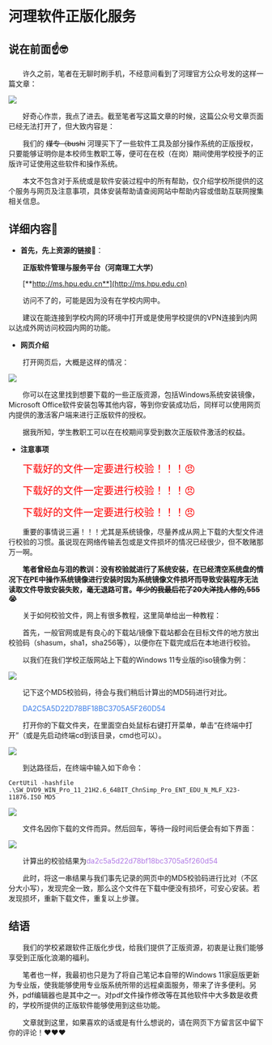 # 河理软件正版化服务

**说在前面☝️🤓**
--- 
&emsp;&emsp;许久之前，笔者在无聊时刷手机，不经意间看到了河理官方公众号发的这样一篇文章：

<!--
<img src='../assets/campus/SoftValidation/文章缩略.png'>
编写时预览演示用
-->

<img src='../../assets/campus/SoftValidation/文章缩略.png'>
<!--
实际网页用
-->

&emsp;&emsp;好奇心作祟，我点了进去。截至笔者写这篇文章的时候，这篇公众号文章页面已经无法打开了，但大致内容是：

&emsp;&emsp;我们的 ~~煤专（bushi~~ 河理买下了一些软件工具及部分操作系统的正版授权，只要能够证明你是本校师生教职工等，便可在在校（在岗）期间使用学校授予的正版许可证使用这些软件和操作系统。

&emsp;&emsp;本文不包含对于系统或是软件安装过程中的所有帮助，仅介绍学校所提供的这个服务与网页及注意事项，具体安装帮助请查阅网站中帮助内容或借助互联网搜集相关信息。


**详细内容🧐**
---

 - **首先，先上资源的链接🔗**：

&emsp;&emsp;**正版软件管理与服务平台（河南理工大学）**

&emsp;&emsp;[**http://ms.hpu.edu.cn**](http://ms.hpu.edu.cn)

&emsp;&emsp;访问不了的，可能是因为没有在学校内网中。

&emsp;&emsp;建议在能连接到学校内网的环境中打开或是使用学校提供的VPN连接到内网以达成外网访问校园内网的功能。

 - **网页介绍**

&emsp;&emsp;打开网页后，大概是这样的情况：
<!--
<img src='../assets/campus/SoftValidation/网页介绍.png'>
编写时预览演示用
-->

<img src='../../assets/campus/SoftValidation/网页介绍.png'>
<!--
实际网页用
-->

&emsp;&emsp;你可以在这里找到想要下载的一些正版资源，包括Windows系统安装镜像，Microsoft Office软件安装包等其他内容，等到你安装成功后，同样可以使用网页内提供的激活客户端来进行正版软件的授权。

&emsp;&emsp;据我所知，学生教职工可以在在校期间享受到数次正版软件激活的权益。

 - **注意事项**


&emsp;&emsp;<span style = "color: red; font-size: 20">下载好的文件一定要进行校验！！！😠</span>

&emsp;&emsp;<span style = "color: red; font-size: 20">下载好的文件一定要进行校验！！！😠</span>

&emsp;&emsp;<span style = "color: red; font-size: 20">下载好的文件一定要进行校验！！！😠</span>

&emsp;&emsp;重要的事情说三遍！！！尤其是系统镜像，尽量养成从网上下载的大型文件进行校验的习惯。虽说现在网络传输丢包或是文件损坏的情况已经很少，但不敢赌那万一啊。

&emsp;&emsp;**笔者曾经血与泪的教训：没有校验就进行了系统安装，在已经清空系统盘的情况下在PE中操作系统镜像进行安装时因为系统镜像文件损坏而导致安装程序无法读取文件导致安装失败，毫无退路可言。~~年少的我最后花了20大洋找人修的,555~~😭**

&emsp;&emsp;关于如何校验文件，网上有很多教程，这里简单给出一种教程：

&emsp;&emsp;首先，一般官网或是有良心的下载站/镜像下载站都会在目标文件的地方放出校验码（shasum，sha1，sha256等），以便你在下载完成后在本地进行校验。

&emsp;&emsp;以我们在我们学校正版网站上下载的Windows 11专业版的iso镜像为例：

<!--
<img src='../assets/campus/SoftValidation/网页提供的文件校验码.png'>
编写时预览演示用
-->


<img src='../../assets/campus/SoftValidation/网页提供的文件校验码.png'>
<!--
实际网页用
-->

&emsp;&emsp;记下这个MD5校验码，待会与我们稍后计算出的MD5码进行对比。

&emsp;&emsp;<span style = "color : #3579E6">DA2C5A5D22D78BF18BC3705A5F260D54</span>

&emsp;&emsp;打开你的下载文件夹，在里面空白处鼠标右键打开菜单，单击“在终端中打开”（或是先启动终端cd到该目录，cmd也可以）。

<!--
<img src='../assets/campus/SoftValidation/文件夹校验1.png'>
编写时预览演示用
-->

<img src='../../assets/campus/SoftValidation/文件夹校验1.png'>
<!-- 
实际网页用
-->

&emsp;&emsp;到达路径后，在终端中输入如下命令：

```pws
CertUtil -hashfile .\SW_DVD9_WIN_Pro_11_21H2.6_64BIT_ChnSimp_Pro_ENT_EDU_N_MLF_X23-11876.ISO MD5
```
<!--
<img src='../assets/campus/SoftValidation/终端校验.png'>
编写时预览演示用
-->

<img src='../../assets/campus/SoftValidation/终端校验.png'>
<!--
实际网页用
-->

&emsp;&emsp;文件名因你下载的文件而异。然后回车，等待一段时间后便会有如下界面：

<!--
<img src='../assets/campus/SoftValidation/终端校验结果.png'>
编写时预览演示用
-->

<img src='../../assets/campus/SoftValidation/终端校验结果.png'>
<!-- 
实际网页用
-->

&emsp;&emsp;计算出的校验结果为<span style = "color: #B079E5">da2c5a5d22d78bf18bc3705a5f260d54</span>

&emsp;&emsp;此时，将这一串结果与我们事先记录的网页中的MD5校验码进行比对（不区分大小写），发现完全一致，那么这个文件在下载中便没有损坏，可安心安装。若发现损坏，重新下载文件，重复以上步骤。

**结语**
 ---
&emsp;&emsp;我们的学校紧跟软件正版化步伐，给我们提供了正版资源，初衷是让我们能够享受到正版化浪潮的福利。

&emsp;&emsp;笔者也一样，我最初也只是为了将自己笔记本自带的Windows 11家庭版更新为专业版，使我能够使用专业版系统所带的远程桌面服务，带来了许多便利。另外，pdf编辑器也是其中之一。对pdf文件操作修改等在其他软件中大多数是收费的，学校所提供的正版软件能够使用到这些功能。

&emsp;&emsp;文章就到这里，如果喜欢的话或是有什么想说的，请在网页下方留言区中留下你的评论！❤️❤️❤️